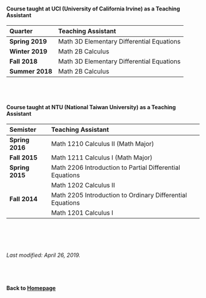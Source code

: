#### Course taught at UCI (University of California Irvine) as a Teaching Assistant  

__Quarter__ | __Teaching Assistant__
:------------ | :-----------------
__Spring 2019__ | Math 3D Elementary Differential Equations 
__Winter 2019__ | Math 2B Calculus
__Fall 2018__ | Math 3D Elementary Differential Equations
__Summer 2018__ | Math 2B Calculus


<br />    
<br />    




#### Course taught at NTU (National Taiwan University) as a Teaching Assistant  

| __Semister__ | __Teaching Assistant__ |
|:------------ | :-----------------|
|__Spring 2016__ | Math 1210 Calculus II (Math Major) |
|__Fall 2015__ |  Math 1211 Calculus I  (Math Major) |
|__Spring 2015__ | Math 2206 Introduction to Partial Differential Equations |
| | Math 1202 Calculus II |
|__Fall 2014__ | Math 2205 Introduction to Ordinary Differential Equations    |
| |  Math 1201 Calculus I |







 
      
<br />    
<br />
<br />

###### Last modified: April 26, 2019.
<br />

      
#### Back to [Homepage](https://chaominl.github.io)
